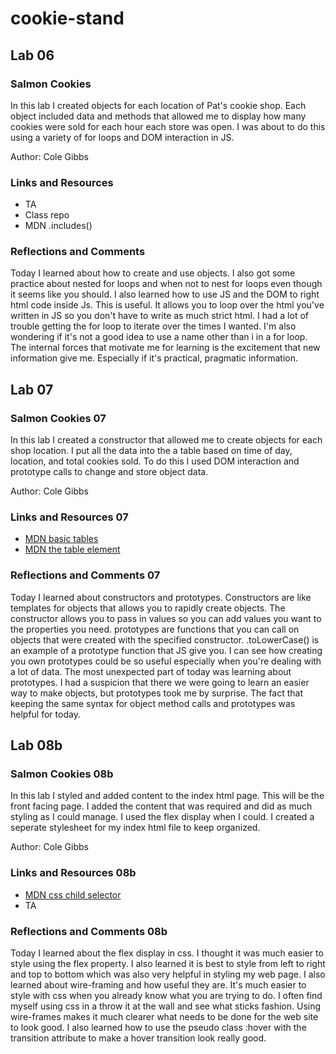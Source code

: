 # cookie-stand

## Lab 06

### Salmon Cookies

In this lab I created objects for each location of Pat's cookie shop. Each object included data and methods that allowed me to display how many cookies were sold for each hour each store was open. I was about to do this using a variety of for loops and DOM interaction in JS.

Author: Cole Gibbs

### Links and Resources

- TA
- Class repo
- MDN .includes()

### Reflections and Comments

Today I learned about how to create and use objects. I also got some practice about nested for loops and when not to nest for loops even though it seems like you should. I also learned how to use JS and the DOM to right html code inside Js. This is useful. It allows you to loop over the html you've written in JS so you don't have to write as much strict html. I had a lot of trouble getting the for loop to iterate over the times I wanted. I'm also wondering if it's not a good idea to use a name other than i in a for loop. The internal forces that motivate me for learning is the excitement that new information give me. Especially if it's practical, pragmatic information.

## Lab 07

### Salmon Cookies 07

In this lab I created a constructor that allowed me to create objects for each shop location. I put all the data into the a table based on time of day, location, and total cookies sold. To do this I used DOM interaction and prototype calls to change and store object data.

Author: Cole Gibbs

### Links and Resources 07

- [MDN basic tables](https://developer.mozilla.org/en-US/docs/Learn/HTML/Tables/Basics)
- [MDN the table element](https://developer.mozilla.org/en-US/docs/Web/HTML/Element/table)

### Reflections and Comments 07

Today I learned about constructors and prototypes. Constructors are like templates for objects that allows you to rapidly create objects. The constructor allows you to pass in values so you can add values you want to the properties you need. prototypes are functions that you can call on objects that were created with the specified constructor. .toLowerCase() is an example of a prototype function that JS give you. I can see how creating you own prototypes could be so useful especially when you're dealing with a lot of data. The most unexpected part of  today was learning about prototypes. I had a suspicion that there we were going to learn an easier way to make objects, but prototypes took me by surprise. The fact that keeping the same syntax for object method calls and prototypes was helpful for today.

## Lab 08b

### Salmon Cookies 08b

In this lab I styled and added content to the index html page. This will be the front facing page. I added the content that was required and did as much styling as I could manage. I used the flex display when I could. I created a seperate stylesheet for my index html file to keep organized.

Author: Cole Gibbs

### Links and Resources 08b

- [MDN css child selector](https://developer.mozilla.org/en-US/docs/Web/CSS/:nth-of-type)
- TA

### Reflections and Comments 08b

Today I learned about the flex display in css. I thought it was much easier to style using the flex property. I also learned it is best to style from left to right and top to bottom which was also very helpful in styling my web page. I also learned about wire-framing and how useful they are. It's much easier to style with css when you already know what you are trying to do. I often find myself using css in a throw it at the wall and see what sticks fashion. Using wire-frames makes it much clearer what needs to be done for the web site to look good. I also learned how to use the pseudo class :hover with the transition attribute to make a hover transition look really good.
